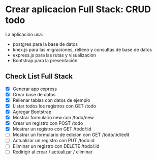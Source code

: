 # Crear aplicacion Full Stack: CRUD todo

La aplicación usa:
* postgres para la base de datos
* knex.js para las migraciones, relleno y consultas de base de datos
* express.js para las rutas y visualizacion
* Bootstrap para la presentación

## Check List Full Stack
* [x] Generar app express
* [x] Crear base de datos
* [x] Rellenar tablas con datos de ejemplo
* [x] Listar todos los registros con GET /todo
* [x] Agregar Bootstrap
* [x] Mostrar formulario new con /todo/new
* [x] Crear un registro con POST /todo
* [x] Mostrar un registro con GET /todo/:id
* [ ] Mostrar un formulario de edicion con GET /todo/:id/edit
* [ ] Actualizar un registro con PUT /todo:id
* [ ] Eliminar un registro con DELETE /todo/:id
* [ ] Redirigir al crear / actualizar / eliminar
